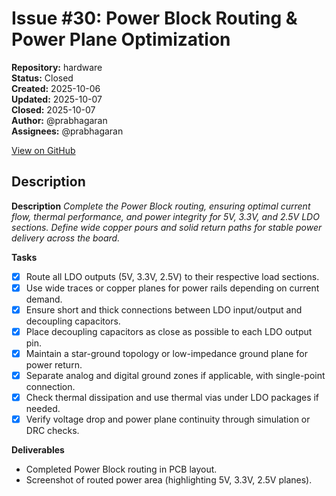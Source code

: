 # Issue #30: Power Block Routing & Power Plane Optimization

**Repository:** hardware  
**Status:** Closed  
**Created:** 2025-10-06  
**Updated:** 2025-10-07  
**Closed:** 2025-10-07  
**Author:** @prabhagaran  
**Assignees:** @prabhagaran  

[View on GitHub](https://github.com/Simtestlab/hardware/issues/30)

## Description

**Description**
_Complete the Power Block routing, ensuring optimal current flow, thermal performance, and power integrity for 5V, 3.3V, and 2.5V LDO sections. Define wide copper pours and solid return paths for stable power delivery across the board._

**Tasks**
- [x] Route all LDO outputs (5V, 3.3V, 2.5V) to their respective load sections.
- [x]  Use wide traces or copper planes for power rails depending on current demand.
- [x]  Ensure short and thick connections between LDO input/output and decoupling capacitors.
- [x]  Place decoupling capacitors as close as possible to each LDO output pin.
- [x]  Maintain a star-ground topology or low-impedance ground plane for power return.
- [x]  Separate analog and digital ground zones if applicable, with single-point connection.
- [x]  Check thermal dissipation and use thermal vias under LDO packages if needed.
- [x]  Verify voltage drop and power plane continuity through simulation or DRC checks.

**Deliverables**

- Completed Power Block routing in PCB layout.
- Screenshot of routed power area (highlighting 5V, 3.3V, 2.5V planes).
